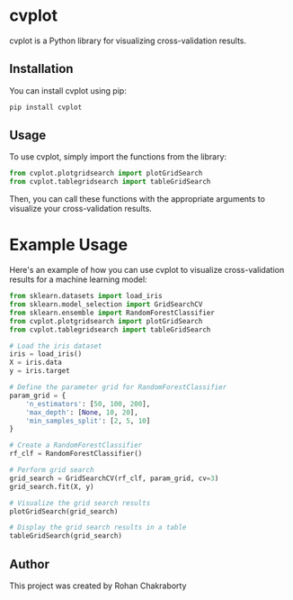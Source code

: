 # cvplot

cvplot is a Python library for visualizing cross-validation results.

## Installation

You can install cvplot using pip:

```bash
pip install cvplot
```

## Usage

To use cvplot, simply import the functions from the library:

```python
from cvplot.plotgridsearch import plotGridSearch
from cvplot.tablegridsearch import tableGridSearch
```
Then, you can call these functions with the appropriate arguments to visualize your cross-validation results.

# Example Usage

Here's an example of how you can use cvplot to visualize cross-validation results for a machine learning model:

```python
from sklearn.datasets import load_iris
from sklearn.model_selection import GridSearchCV
from sklearn.ensemble import RandomForestClassifier
from cvplot.plotgridsearch import plotGridSearch
from cvplot.tablegridsearch import tableGridSearch

# Load the iris dataset
iris = load_iris()
X = iris.data
y = iris.target

# Define the parameter grid for RandomForestClassifier
param_grid = {
    'n_estimators': [50, 100, 200],
    'max_depth': [None, 10, 20],
    'min_samples_split': [2, 5, 10]
}

# Create a RandomForestClassifier
rf_clf = RandomForestClassifier()

# Perform grid search
grid_search = GridSearchCV(rf_clf, param_grid, cv=3)
grid_search.fit(X, y)

# Visualize the grid search results
plotGridSearch(grid_search)

# Display the grid search results in a table
tableGridSearch(grid_search)

```

## Author

This project was created by Rohan Chakraborty